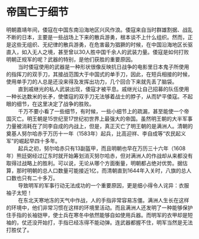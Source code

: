 # 帝国亡于细节

明朝嘉靖年间，倭寇在中国东南沿海地区兴风作浪。倭寇来自当时群雄割据、战乱不断的日本，主要是一些战场上下来的散兵游勇，根本谈不上什么组织。然而，正是这些无组织、无纪律的散兵游勇，在危害最为猖獗的时候，在中国沿海地区长驱直入，如入无人之境，甚至曾以30人胜中国千余人的武装力量。倭寇是如何打败明朝正规军的呢？武器的特别，是他们获胜的重要原因。  
　　 当时倭寇使用的武器是一种形状很像反映抗日战争的电影里日本鬼子所使用的指挥刀的双手刀，其接战范围大于中国式的单手刀，因此，在短兵相接的时候，使用单手刀的人总是还没来得及发挥出功力，几个回合下来就先丢了脑袋。  
　　 直到戚继光的私人武装出现，倭寇才被平息。戚继光让自己招募的队伍使用一种长达数米的长矛，使倭寇的双手刀无法够着战士的脖子，从而铲平倭寇。不起眼的细节，在这里决定了战争的胜败。  
　　 千万不要小看了一些细节，有时候，一些小细节上的疏漏，甚至能使一个帝国灭亡。明王朝是15世纪至17世纪初世界上最强大的帝国。虽然明王朝的大半军事力量被消耗在了同李自成的内战上，但是，真正灭亡了明王朝的是满洲人。清朝的奠基人努尔哈赤于万历十一年（1583年）起兵，比高迎祥、李自成等“农民起义军”的崛起早四十多年。  
　　 起兵之初，努尔哈赤只有13副盔甲，而且明朝也早在万历三十六年（1608年）熊廷弼经过辽东时就开始筹划消灭努尔哈赤，但对满洲人的作战却从来都没有取得过战略上的胜利。可以说，无论从哪个方面衡量，明朝都占绝对优势。据估算，那时明朝的总人口数量可能接近1亿，而清朝直到1644年入关时，八旗的总人口数也只有二十多万。  
　　 导致明军的军事行动无法成功的一个重要原因，更是细小得令人诧异：衣服袖子太短！  
　　 在东北天寒地冻的天气中作战，人的手指非常容易冻僵。满洲人生长在这样的环境中，他们非常习惯在这样的环境里活动。而且满洲人还发明了一种能够保护住手指的长袖铠甲，使士兵在寒冬中依然能够自如使用兵器。而明军的衣甲却是短袖的，仗还没开始打，手指已经冻得不能动弹。连武器都握不住，明军当然是无法打胜仗了。 

 